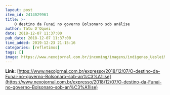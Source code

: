 ```yaml
---
layout: post
item_id: 2414029961
title: >-
    O destino da Funai no governo Bolsonaro sob análise
author: Tatu D'Oquei
date: 2018-12-07 11:37:00
pub_date: 2018-12-07 11:37:00
time_added: 2019-12-23 21:15:16
categories: [refletimos]
tags: []
image: https://www.nexojornal.com.br/incoming/imagens/indigenas_UesleiMarcelino_reuters.jpg/ALTERNATES/LANDSCAPE_720/indigenas_UesleiMarcelino_reuters.jpg
---
```


**Link:** [https://www.nexojornal.com.br/expresso/2018/12/07/O-destino-da-Funai-no-governo-Bolsonaro-sob-an%C3%A1lise](https://www.nexojornal.com.br/expresso/2018/12/07/O-destino-da-Funai-no-governo-Bolsonaro-sob-an%C3%A1lise)

